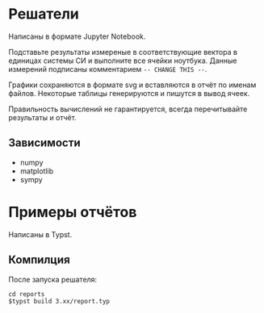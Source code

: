 # Решатели
Написаны в формате Jupyter Notebook.

Подставьте результаты измереные в соответствующие вектора в единицах системы СИ и выполните все ячейки ноутбука.
Данные измерений подписаны комментарием `-- CHANGE THIS --`. 

Графики сохраняются в формате svg и вставляются в отчёт по именам файлов. Некоторые таблицы генерируются и пишутся в вывод ячеек.

Правильность вычислений не гарантируется, всегда перечитывайте результаты и отчёт.
## Зависимости 
- numpy 
- matplotlib
- sympy

# Примеры отчётов
Написаны в Typst.
## Компилция
После запуска решателя:
```
cd reports
$typst build 3.xx/report.typ
```
